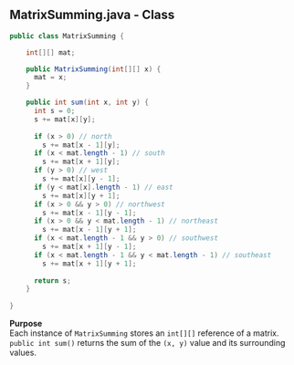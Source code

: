 ## MatrixSumming.java - Class

```java
public class MatrixSumming {

    int[][] mat;

    public MatrixSumming(int[][] x) {
      mat = x;
    }

    public int sum(int x, int y) {
      int s = 0;
      s += mat[x][y];
      
      if (x > 0) // north
        s += mat[x - 1][y];
      if (x < mat.length - 1) // south
        s += mat[x + 1][y];
      if (y > 0) // west
        s += mat[x][y - 1];
      if (y < mat[x].length - 1) // east
        s += mat[x][y + 1];
      if (x > 0 && y > 0) // northwest
        s += mat[x - 1][y - 1];
      if (x > 0 && y < mat.length - 1) // northeast
        s += mat[x - 1][y + 1];
      if (x < mat.length - 1 && y > 0) // southwest
        s += mat[x + 1][y - 1];
      if (x < mat.length - 1 && y < mat.length - 1) // southeast
        s += mat[x + 1][y + 1];
        
      return s;
    }
    
}
```

**Purpose**
<br>Each instance of `MatrixSumming` stores an `int[][]` reference of a matrix. `public int sum()` returns the sum of the `(x, y)` value and its surrounding values.
